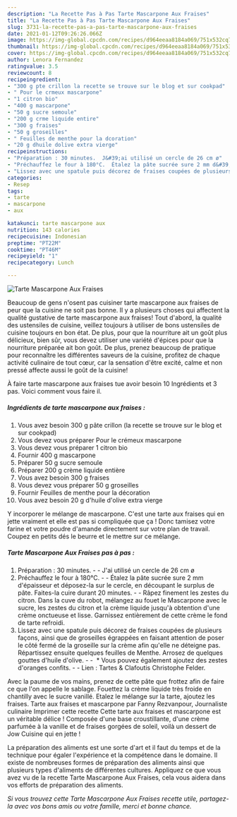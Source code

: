 ```yaml
---
description: "La Recette Pas à Pas Tarte Mascarpone Aux Fraises"
title: "La Recette Pas à Pas Tarte Mascarpone Aux Fraises"
slug: 3731-la-recette-pas-a-pas-tarte-mascarpone-aux-fraises
date: 2021-01-12T09:26:26.066Z
image: https://img-global.cpcdn.com/recipes/d964eeaa8184a069/751x532cq70/tarte-mascarpone-aux-fraises-photo-principale-de-la-recette.jpg
thumbnail: https://img-global.cpcdn.com/recipes/d964eeaa8184a069/751x532cq70/tarte-mascarpone-aux-fraises-photo-principale-de-la-recette.jpg
cover: https://img-global.cpcdn.com/recipes/d964eeaa8184a069/751x532cq70/tarte-mascarpone-aux-fraises-photo-principale-de-la-recette.jpg
author: Lenora Fernandez
ratingvalue: 3.5
reviewcount: 8
recipeingredient:
- "300 g pte crillon la recette se trouve sur le blog et sur cookpad"
- " Pour le crmeux mascarpone"
- "1 citron bio"
- "400 g mascarpone"
- "50 g sucre semoule"
- "200 g crme liquide entire"
- "300 g fraises"
- "50 g groseilles"
- " Feuilles de menthe pour la dcoration"
- "20 g dhuile dolive extra vierge"
recipeinstructions:
- "Préparation : 30 minutes.  J&#39;ai utilisé un cercle de 26 cm ø"
- "Préchauffez le four à 180°C.  Étalez la pâte sucrée sure 2 mm d&#39;épaisseur et déposez-la sur le cercle, en découpant le surplus de pâte. Faites-la cuire durant 20 minutes.  Râpez finement les zestes du citron. Dans la cuve du robot, mélangez au fouet le Mascarpone avec le sucre, les zestes du citron et la crème liquide jusqu&#39;à obtention d&#39;une crème onctueuse et lisse. Garnissez entièrement de cette crème le fond de tarte refroidi."
- "Lissez avec une spatule puis décorez de fraises coupées de plusieurs façons, ainsi que de groseilles égrappées en faisant attention de poser le côté fermé de la groseille sur la crème afin qu&#39;elle ne déteigne pas. Répartissez ensuite quelques feuilles de Menthe. Arrosez de quelques gouttes d&#39;huile d&#39;olive.   * Vous pouvez également ajoutez des zestes d&#39;oranges confits.  Lien : Tartes &amp; Clafoutis Christophe Felder."
categories:
- Resep
tags:
- tarte
- mascarpone
- aux

katakunci: tarte mascarpone aux 
nutrition: 143 calories
recipecuisine: Indonesian
preptime: "PT22M"
cooktime: "PT46M"
recipeyield: "1"
recipecategory: Lunch

---
```



![Tarte Mascarpone Aux Fraises](https://img-global.cpcdn.com/recipes/d964eeaa8184a069/751x532cq70/tarte-mascarpone-aux-fraises-photo-principale-de-la-recette.jpg)

Beaucoup de gens n'osent pas cuisiner tarte mascarpone aux fraises de peur que la cuisine ne soit pas bonne. Il y a plusieurs choses qui affectent la qualité gustative de tarte mascarpone aux fraises! Tout d'abord, la qualité des ustensiles de cuisine, veillez toujours à utiliser de bons ustensiles de cuisine toujours en bon état. De plus, pour que la nourriture ait un goût plus délicieux, bien sûr, vous devez utiliser une variété d'épices pour que la nourriture préparée ait bon goût. De plus, prenez beaucoup de pratique pour reconnaître les différentes saveurs de la cuisine, profitez de chaque activité culinaire de tout cœur, car la sensation d'être excité, calme et non pressé affecte aussi le goût de la cuisine!

<!--inarticleads1-->

À faire tarte mascarpone aux fraises tue avoir besoin 10 Ingrédients et 3 pas. Voici comment vous faire il.

##### Ingrédients de tarte mascarpone aux fraises :

1. Vous avez besoin 300 g pâte crillon (la recette se trouve sur le blog et sur cookpad)
1. Vous devez vous préparer  Pour le crémeux mascarpone
1. Vous devez vous préparer 1 citron bio
1. Fournir 400 g mascarpone
1. Préparer 50 g sucre semoule
1. Préparer 200 g crème liquide entière
1. Vous avez besoin 300 g fraises
1. Vous devez vous préparer 50 g groseilles
1. Fournir  Feuilles de menthe pour la décoration
1. Vous avez besoin 20 g d&#39;huile d&#39;olive extra vierge


Y incorporer le mélange de mascarpone. C&#39;est une tarte aux fraises qui en jette vraiment et elle est pas si compliquée que ça ! Donc tamisez votre farine et votre poudre d&#39;amande directement sur votre plan de travail. Coupez en petits dés le beurre et le mettre sur ce mélange. 

<!--inarticleads2-->

##### Tarte Mascarpone Aux Fraises pas à pas :

1. Préparation : 30 minutes. -  - J&#39;ai utilisé un cercle de 26 cm ø
1. Préchauffez le four à 180°C. -  - Étalez la pâte sucrée sure 2 mm d&#39;épaisseur et déposez-la sur le cercle, en découpant le surplus de pâte. Faites-la cuire durant 20 minutes. -  - Râpez finement les zestes du citron. Dans la cuve du robot, mélangez au fouet le Mascarpone avec le sucre, les zestes du citron et la crème liquide jusqu&#39;à obtention d&#39;une crème onctueuse et lisse. Garnissez entièrement de cette crème le fond de tarte refroidi.
1. Lissez avec une spatule puis décorez de fraises coupées de plusieurs façons, ainsi que de groseilles égrappées en faisant attention de poser le côté fermé de la groseille sur la crème afin qu&#39;elle ne déteigne pas. Répartissez ensuite quelques feuilles de Menthe. Arrosez de quelques gouttes d&#39;huile d&#39;olive. -  -  * Vous pouvez également ajoutez des zestes d&#39;oranges confits. -  - Lien : Tartes &amp; Clafoutis Christophe Felder.


Avec la paume de vos mains, prenez de cette pâte que frottez afin de faire ce que l&#39;on appelle le sablage. Fouettez la crème liquide très froide en chantilly avec le sucre vanillé. Etalez le mélange sur la tarte, ajoutez les fraises. Tarte aux fraises et mascarpone par Fanny Rezvanpour, Journaliste culinaire Imprimer cette recette Cette tarte aux fraises et mascarpone est un véritable délice ! Composée d&#39;une base croustillante, d&#39;une crème parfumée à la vanille et de fraises gorgées de soleil, voilà un dessert de Jow Cuisine qui en jette ! 

<!--inarticleads1-->

<p>
La préparation des aliments est une sorte d'art et il faut du temps et de la technique pour égaler l'expérience et la compétence dans le domaine. Il existe de nombreuses formes de préparation des aliments ainsi que plusieurs types d'aliments de différentes cultures. Appliquez ce que vous avez vu de la recette Tarte Mascarpone Aux Fraises, cela vous aidera dans vos efforts de préparation des aliments.
</p>

<p>
<i>Si vous trouvez cette Tarte Mascarpone Aux Fraises recette utile, partagez-la avec vos bons amis ou votre famille, merci et bonne chance.</i>
</p>
